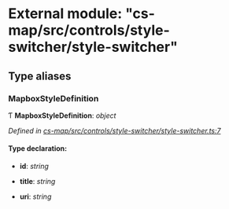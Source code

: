 # External module: "cs-map/src/controls/style-switcher/style-switcher"

## Type aliases

###  MapboxStyleDefinition

Ƭ **MapboxStyleDefinition**: *object*

*Defined in [cs-map/src/controls/style-switcher/style-switcher.ts:7](https://github.com/RichardHovenkamp/csnext/blob/c891e154/packages/cs-map/src/controls/style-switcher/style-switcher.ts#L7)*

#### Type declaration:

* **id**: *string*

* **title**: *string*

* **uri**: *string*
